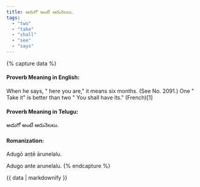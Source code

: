 ```yaml
---
title: అదుగో అంటే ఆరునెలలు.
tags:
  - "two"
  - "take"
  - "shall"
  - "see"
  - "says"
---
```


{% capture data %}
#### Proverb Meaning in English:
When he says, " here you are," it means six months.
(See No. 2091.)
One " Take it" is better than two " You shall have its." (French)[1]

#### Proverb Meaning in Telugu:
అదుగో అంటే ఆరునెలలు.

#### Romanization:
Adugō aṇṭē ārunelalu.

Adugo ante arunelalu.
{% endcapture %}

{{ data | markdownify }}

